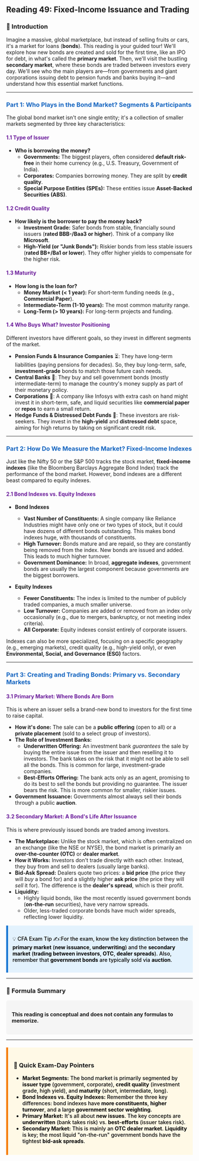 ## Reading 49: Fixed-Income Issuance and Trading

### 🎯 Introduction

Imagine a massive, global marketplace, but instead of selling fruits or cars, it's a market for loans (**bonds**). This reading is your guided tour! We'll explore how new bonds are created and sold for the first time, like an IPO for debt, in what's called the **primary market**. Then, we'll visit the bustling **secondary market**, where these bonds are traded between investors every day. We'll see who the main players are—from governments and giant corporations issuing debt to pension funds and banks buying it—and understand how this essential market functions.

-----

### <span style="color: #1565C0;">Part 1: Who Plays in the Bond Market? Segments & Participants</span>

The global bond market isn't one single entity; it's a collection of smaller markets segmented by three key characteristics:

#### <span style="color: #6A1B9A;">1.1 Type of Issuer</span>
* **Who is borrowing the money?**
  * **Governments:** The biggest players, often considered **default risk-free** in their home currency (e.g., U.S. Treasury, Government of India).
  * **Corporates:** Companies borrowing money. They are split by **credit quality**.
  * **Special Purpose Entities (SPEs):** These entities issue **Asset-Backed Securities (ABS)**.

#### <span style="color: #6A1B9A;">1.2 Credit Quality</span>
* **How likely is the borrower to pay the money back?**
  * **Investment Grade:** Safer bonds from stable, financially sound issuers (**rated BBB-/Baa3 or higher**). Think of a company like **Microsoft**.
  * **High-Yield (or "Junk Bonds"):** Riskier bonds from less stable issuers (**rated BB+/Ba1 or lower**). They offer higher yields to compensate for the higher risk.

#### <span style="color: #6A1B9A;">1.3 Maturity</span>
* **How long is the loan for?**
  * **Money Market (< 1 year):** For short-term funding needs (e.g., **Commercial Paper**).
  * **Intermediate-Term (1-10 years):** The most common maturity range.
  * **Long-Term (> 10 years):** For long-term projects and funding.

#### <span style="color: #6A1B9A;">1.4 Who Buys What? Investor Positioning</span>
Different investors have different goals, so they invest in different segments of the market.

* **Pension Funds & Insurance Companies** ⏳: They have long-term liabilities (paying pensions for decades). So, they buy long-term, safe, **investment-grade** bonds to match those future cash needs.
* **Central Banks** 🏦: They buy and sell government bonds (mostly intermediate-term) to manage the country's money supply as part of their monetary policy.
* **Corporations** 💼: A company like Infosys with extra cash on hand might invest it in short-term, safe, and liquid securities like **commercial paper** or **repos** to earn a small return.
* **Hedge Funds & Distressed Debt Funds** 🦁: These investors are risk-seekers. They invest in the **high-yield** and **distressed debt** space, aiming for high returns by taking on significant credit risk.

-----

### <span style="color: #1565C0;">Part 2: How Do We Measure the Market? Fixed-Income Indexes</span>

Just like the Nifty 50 or the S&P 500 tracks the stock market, **fixed-income indexes** (like the Bloomberg Barclays Aggregate Bond Index) track the performance of the bond market. However, bond indexes are a different beast compared to equity indexes.

#### <span style="color: #6A1B9A;">2.1 Bond Indexes vs. Equity Indexes</span>

* **Bond Indexes**
  * **Vast Number of Constituents:** A single company like Reliance Industries might have only one or two types of stock, but it could have dozens of different bonds outstanding. This makes bond indexes huge, with thousands of constituents.
  * **High Turnover:** Bonds mature and are repaid, so they are constantly being removed from the index. New bonds are issued and added. This leads to much higher turnover.
  * **Government Dominance:** In broad, **aggregate indexes**, government bonds are usually the largest component because governments are the biggest borrowers.

* **Equity Indexes**
  * **Fewer Constituents:** The index is limited to the number of publicly traded companies, a much smaller universe.
  * **Low Turnover:** Companies are added or removed from an index only occasionally (e.g., due to mergers, bankruptcy, or not meeting index criteria).
  * **All Corporate:** Equity indexes consist entirely of corporate issuers.

Indexes can also be more specialized, focusing on a specific geography (e.g., emerging markets), credit quality (e.g., high-yield only), or even **Environmental, Social, and Governance (ESG)** factors.

-----

### <span style="color: #1565C0;">Part 3: Creating and Trading Bonds: Primary vs. Secondary Markets</span>

#### <span style="color: #6A1B9A;">3.1 Primary Market: Where Bonds Are Born</span>

This is where an issuer sells a brand-new bond to investors for the first time to raise capital.

* **How it's done:** The sale can be a **public offering** (open to all) or a **private placement** (sold to a select group of investors).
* **The Role of Investment Banks:**
  * **Underwritten Offering:** An investment bank *guarantees* the sale by buying the entire issue from the issuer and then reselling it to investors. The bank takes on the risk that it might not be able to sell all the bonds. This is common for large, investment-grade companies.
  * **Best-Efforts Offering:** The bank acts only as an agent, promising to do its best to sell the bonds but providing no guarantee. The issuer bears the risk. This is more common for smaller, riskier issues.
* **Government Issuance:** Governments almost always sell their bonds through a public **auction**.

#### <span style="color: #6A1B9A;">3.2 Secondary Market: A Bond's Life After Issuance</span>

This is where previously issued bonds are traded among investors.

* **The Marketplace:** Unlike the stock market, which is often centralized on an exchange (like the NSE or NYSE), the bond market is primarily an **over-the-counter (OTC)** or **dealer market**.
* **How it Works:** Investors don't trade directly with each other. Instead, they buy from and sell to dealers (usually large banks).
* **Bid-Ask Spread:** Dealers quote two prices: a **bid price** (the price they will *buy* a bond for) and a slightly higher **ask price** (the price they will *sell* it for). The difference is the **dealer's spread**, which is their profit.
* **Liquidity:**
  * Highly liquid bonds, like the most recently issued government bonds (**on-the-run** securities), have very narrow spreads.
  * Older, less-traded corporate bonds have much wider spreads, reflecting lower liquidity.

<div style="background-color: #E3F2FD; border-left: 5px solid #1976D2; padding: 12px; margin: 15px 0;">
<div style="color: #000000; font-weight: 500;">

💡 CFA Exam Tip ✍️:For the exam, know the key distinction between the **primary market** (**new issuance**, **underwriting**) and the **secondary market** (**trading between investors**, **OTC**, **dealer spreads**). Also, remember that **government bonds** are typically sold via **auction**.

</div>
</div>

-----

### 🧪 Formula Summary

<div style="background-color: #F5F5F5; padding: 15px; border-radius: 5px; margin: 10px 0;">

**This reading is conceptual and does not contain any formulas to memorize.**

</div>

-----

<div style="background-color: #FFF9E6; border-left: 5px solid #F57C00; padding: 15px; margin: 20px 0;">

### 🎯 Quick Exam-Day Pointers

<div style="color: #000000; font-weight: 500;">

* **Market Segments:** The bond market is primarily segmented by **issuer type** (government, corporate), **credit quality** (investment grade, high yield), and **maturity** (short, intermediate, long).
* **Bond Indexes vs. Equity Indexes:** Remember the three key differences: bond indexes have **more constituents**, **higher turnover**, and a large **government sector weighting**.
* **Primary Market:** It's all about **new issues**. The key concepts are **underwritten** (bank takes risk) vs. **best-efforts** (issuer takes risk).
* **Secondary Market:** This is mainly an **OTC dealer market**. **Liquidity** is key; the most liquid "on-the-run" government bonds have the tightest **bid-ask spreads**.

</div>
</div>